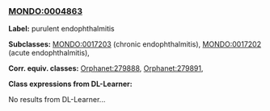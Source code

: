 
### [MONDO:0004863](http://purl.obolibrary.org/obo/MONDO_0004863)
**Label:** purulent endophthalmitis

**Subclasses:** [MONDO:0017203](http://purl.obolibrary.org/obo/MONDO_0017203) (chronic endophthalmitis), [MONDO:0017202](http://purl.obolibrary.org/obo/MONDO_0017202) (acute endophthalmitis), 

**Corr. equiv. classes:** [Orphanet:279888](http://www.orpha.net/ORDO/Orphanet_279888), [Orphanet:279891](http://www.orpha.net/ORDO/Orphanet_279891), 

**Class expressions from DL-Learner:**

No results from DL-Learner...



